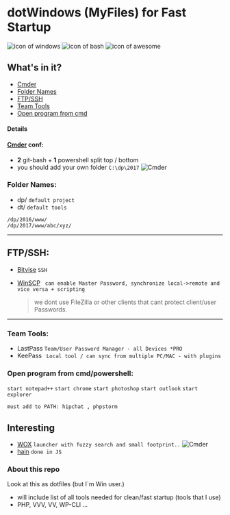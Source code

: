 dotWindows (MyFiles) for Fast Startup
===================
![icon of windows](https://raw.githubusercontent.com/apsolut/dotwindows/master/assets/images/icons/icon-decom-windows-02.png)
![icon of bash](https://raw.githubusercontent.com/apsolut/dotwindows/master/assets/images/icons/icon-decom-bash.png)
![icon of awesome](https://raw.githubusercontent.com/apsolut/dotwindows/master/assets/images/icons/icon-decom-awesome.png)



## What's in it?

- [Cmder](#cmder-conf)
- [Folder Names](#folder-names)
- [FTP/SSH](#ftpssh)
- [Team Tools](#team-tools)
- [Open program from cmd](#open-pgoram-from-cmd)




#### Details

#### [Cmder](http://cmder.net/) conf:

* **2** git-bash + **1** powershell split top / bottom
* you should add your own folder ``` C:\dp\2017 ```
![Cmder](https://raw.githubusercontent.com/apsolut/dotwindows/master/assets/images/cmder-look-and-feel-2-split-small.png)


### Folder Names:
 - dp/ `default project`
 - dt/ `default tools`
``` 
/dp/2016/www/
/dp/2017/www/abc/xyz/
```
--- 

## FTP/SSH:
- [Bitvise](https://www.bitvise.com/) ``` SSH ```
- [WinSCP](https://winscp.net/eng/index.php)
``` can enable Master Password, synchronize local->remote and vice versa + scripting```
 
  > we dont use FileZilla or other clients that cant protect client/user Passwords.
--- 

### Team Tools:
* LastPass ```Team/User Password Manager - all Devices *PRO```
* KeePass ``` Local tool / can sync from multiple PC/MAC - with plugins```



### Open program from cmd/powershell:
```start notepad++```
```start chrome```
```start photoshop```
```start outlook```
```start explorer```



```
must add to PATH: hipchat , phpstorm
```
 

## Interesting
- [WOX](https://winscp.net/eng/index.php) ```launcher with fuzzy search and small footprint..```
![Cmder](https://raw.githubusercontent.com/apsolut/dotwindows/master/assets/images/wox-launcher-for-windows-01.gif)
- [hain](http://appetizermonster.github.io/hain/) ```done in JS```

### About this repo


Look at this as dotfiles (but I`m Win user.)
 - will include list of all tools needed for clean/fast startup (tools that I use)
 - PHP, VVV, VV, WP-CLI ...


